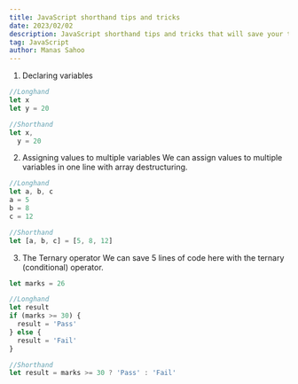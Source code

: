 ```yaml
---
title: JavaScript shorthand tips and tricks
date: 2023/02/02
description: JavaScript shorthand tips and tricks that will save your time
tag: JavaScript
author: Manas Sahoo
---
```


1. Declaring variables

```javascript
//Longhand
let x
let y = 20

//Shorthand
let x,
  y = 20
```

2. Assigning values to multiple variables
   We can assign values to multiple variables in one line with array destructuring.

```javascript
//Longhand
let a, b, c
a = 5
b = 8
c = 12

//Shorthand
let [a, b, c] = [5, 8, 12]
```

3. The Ternary operator
   We can save 5 lines of code here with the ternary (conditional) operator.

```javascript
let marks = 26

//Longhand
let result
if (marks >= 30) {
  result = 'Pass'
} else {
  result = 'Fail'
}

//Shorthand
let result = marks >= 30 ? 'Pass' : 'Fail'
```
